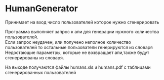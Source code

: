 <h1>HumanGenerator</h1>

Принимает на вход число пользователей которое нужно сгенерировать


Программа выполняет запрос к апи для генерации нужного количества пользователей. </br>
Если запрос неудачен, или получено неполное количество пользователей то остальные пользователи генерируются из словаря</br>
Недостающие параметры, которые не возвращает апи,также будут сгенерированы из словаря.</br>

На выходе получаются файлы humans.xls и humans.pdf с таблицами сгенерированных пользователей
